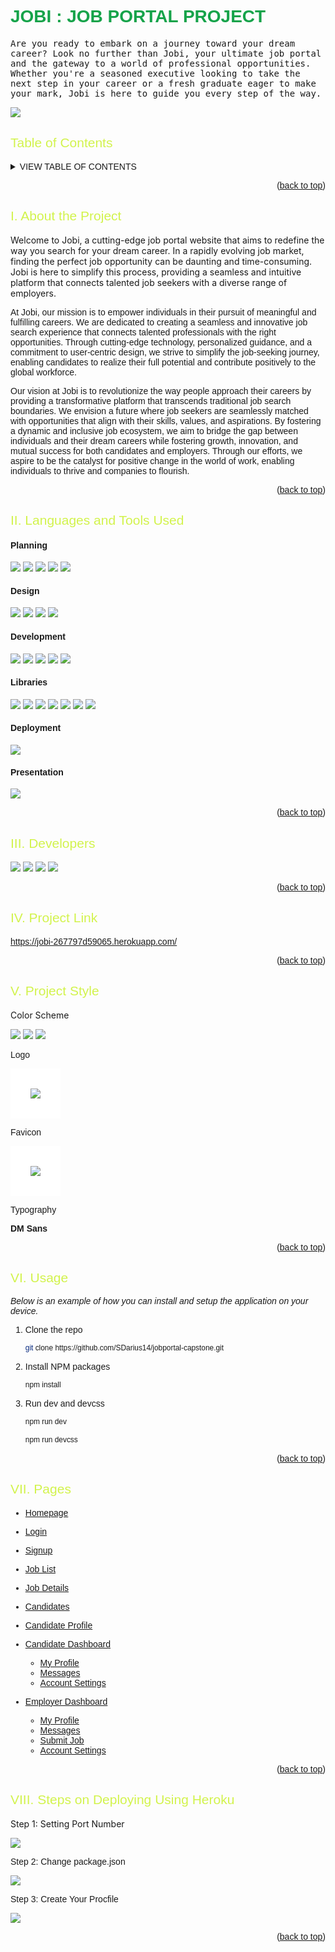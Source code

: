 <style>
    @import url('https://fonts.googleapis.com/css2?family=DM+Sans:opsz,wght@9..40,100;9..40,200;9..40,300;9..40,400;9..40,500;9..40,600;9..40,700;9..40,800;9..40,900;9..40,1000&family=Space+Mono:wght@400;700&display=swap');

    * {
      font-family: "DM Sans", sans-serif;
    }

    .header {
      font-family: 'Space Mono', monospace;
    }

    h1 {
      color: #16a34a;
      font-weight: 900;
    }

    h2 {
      color: #d2f34c;
      font-weight: 400;
    }
</style>

<h1 id="readme-top">JOBI : JOB PORTAL PROJECT</h1>
<p class="header">Are you ready to embark on a journey toward your dream career? Look no further than Jobi, your ultimate job portal and the gateway to a world of professional opportunities. Whether you're a seasoned executive looking to take the next step in your career or a fresh graduate eager to make your mark, Jobi is here to guide you every step of the way.</p>

<img src="./public/assets/images/banner.png"> 

</br>

## Table of Contents
<details>
  <summary>VIEW TABLE OF CONTENTS</summary>
  <ol type="I">
    <li><a href="#about">About the Project</a></li>
    <li><a href="#languages">Languages & Tools Used</a></li>
    <li><a href="#developers">Developers</a></li>
    <li><a href="#project-link">Project Link</a></li>
    <li><a href="#project-style">Project Style</a></li>
    <li><a href="#usage">Usage</a></li>
    <li><a href="#pages">Pages</a></li>
    <li><a href="#steps">Steps on Deploying Using Heroku</a></li>
  </ol>
</details>
<!-- Back to Top -->
<p align="right">(<a href="#readme-top">back to top</a>)</p>

<h2 id="about">I. About the Project</h2>
Welcome to Jobi, a cutting-edge job portal website that aims to redefine the way you search for your dream career. In a rapidly evolving job market, finding the perfect job opportunity can be daunting and time-consuming. Jobi is here to simplify this process, providing a seamless and intuitive platform that connects talented job seekers with a diverse range of employers.

At Jobi, our mission is to empower individuals in their pursuit of meaningful and fulfilling careers. We are dedicated to creating a seamless and innovative job search experience that connects talented professionals with the right opportunities. Through cutting-edge technology, personalized guidance, and a commitment to user-centric design, we strive to simplify the job-seeking journey, enabling candidates to realize their full potential and contribute positively to the global workforce.

Our vision at Jobi is to revolutionize the way people approach their careers by providing a transformative platform that transcends traditional job search boundaries. We envision a future where job seekers are seamlessly matched with opportunities that align with their skills, values, and aspirations. By fostering a dynamic and inclusive job ecosystem, we aim to bridge the gap between individuals and their dream careers while fostering growth, innovation, and mutual success for both candidates and employers. Through our efforts, we aspire to be the catalyst for positive change in the world of work, enabling individuals to thrive and companies to flourish.

<!-- Back to Top -->
<p align="right">(<a href="#readme-top">back to top</a>)</p>

<h2 id="languages">II. Languages and Tools Used</h2>

#### Planning
<!-- Notion -->
<img src="https://img.shields.io/badge/Notion-000000?style=for-the-badge&logo=notion&logoColor=white"> 
<!-- Discord -->
<img src="https://img.shields.io/badge/Discord-7289DA?style=for-the-badge&logo=discord&logoColor=white"> 
<!-- Git -->
<img src="https://img.shields.io/badge/git%20-%23F05032.svg?&style=for-the-badge&logo=git&logoColor=white"/> 
<!-- Github -->
<img src="https://img.shields.io/badge/GitHub-181717?style=for-the-badge&logo=github&logoColor=white"/> 
<!-- Excalidraw -->
<img src="https://img.shields.io/badge/Excalidraw%20-%23FFDC00.svg?&style=for-the-badge&logo=Excalidraw&logoColor=black"/>
</br>

#### Design
<!-- Figma -->
<img src="https://img.shields.io/badge/figma-%23F24E1E.svg?style=for-the-badge&logo=figma&logoColor=white"> 
<!-- Envato Elements -->
<img src="https://img.shields.io/badge/Envato%20Elements-00AEF0?style=for-the-badge&logo=envato&logoColor=white)](https://elements.envato.com/"> 
<!-- Google Fonts -->
<img src="https://img.shields.io/badge/Google%20Fonts%20-%234285F4.svg?&style=for-the-badge&logo=Google%20Fonts&logoColor=white">
<!-- Unsplash -->
<img src="https://img.shields.io/badge/Unsplash%20-%2316a34a.svg?&style=for-the-badge&logo=Unsplash&logoColor=white">
</br>

#### Development
<!-- VS Code -->
<img src="https://img.shields.io/badge/Visual%20Studio-5C2D91?style=for-the-badge&logo=visual-studio"> 
<!-- HTML -->
<img src="https://img.shields.io/badge/html5-%23E34F26.svg?style=for-the-badge&logo=html5&logoColor=white"> 
<!-- CSS -->
<img src="https://img.shields.io/badge/css3-%231572B6.svg?style=for-the-badge&logo=css3&logoColor=white"> 
<!-- Javascript -->
<img src="https://img.shields.io/badge/javascript%20-%23323330.svg?&style=for-the-badge&logo=javascript&logoColor=%23F7DF1E"> 
<!-- EJS -->
<img src="https://img.shields.io/badge/Embedded_Javascript%20-%23E74C3C.svg?&style=for-the-badge&logo=EJS&logoColor=white">
</br>

#### Libraries
<!-- Tailwind CSS -->
<img src="https://img.shields.io/badge/tailwind%20css%20-%2338B2AC.svg?&style=for-the-badge&logo=tailwind-css&logoColor=white"> 
<!-- Node.JS -->
<img src="https://img.shields.io/badge/node.js%20-%23008CC1.svg?&style=for-the-badge&logo=node.js&logoColor=white"> 
<!-- Particle.JS -->
<img src="https://img.shields.io/badge/Particle.js%20-%23007BFF.svg?&style=for-the-badge&logo=particle.js&logoColor=white"> 
<!-- Chart.JS -->
<img src="https://img.shields.io/badge/Chart.js%20-%23FF6384.svg?&style=for-the-badge&logo=chart.js&logoColor=white"> 
<!-- Swiper.JS -->
<img src="https://img.shields.io/badge/Swiper.js%20-%23FF4500.svg?&style=for-the-badge&logo=Swiper.js&logoColor=white"> 
<!-- Alpine.JS -->
<img src="https://img.shields.io/badge/Alpine.js%20-%238BC34A.svg?&style=for-the-badge&logo=Alpine.js&logoColor=white"> 
<!-- Scrollreveal -->
<img src="https://img.shields.io/badge/ScrollReveal%20-%230A0A0A.svg?&style=for-the-badge&logo=ScrollReveal&logoColor=white"> 
</br>

#### Deployment
<!-- Heroku -->
<img src="https://img.shields.io/badge/Heroku%20-%23430098.svg?&style=for-the-badge&logo=heroku&logoColor=white"> 
</br>

#### Presentation
<!-- MARP -->
<img src="https://img.shields.io/badge/Marp%20-%23007ACC.svg?&style=for-the-badge&logo=Marp&logoColor=white"> 
<!-- Back to Top -->
<p align="right">(<a href="#readme-top">back to top</a>)</p>

<h2 id="developers">III. Developers</h2>
<a href="https://github.com/SDarius14"><img src="https://img.shields.io/badge/dariushernandez-%23121011.svg?&style=for-the-badge&logo=github&logoColor=white"></a>
<a href="https://github.com/emailjohnthomascaballero"><img src="https://img.shields.io/badge/johncaballero-%23121011.svg?&style=for-the-badge&logo=github&logoColor=white"></a>
<a href="https://github.com/jebsonubaldo"><img src="https://img.shields.io/badge/jebsonubaldo-%23121011.svg?&style=for-the-badge&logo=github&logoColor=white"></a>
<a href=""><img src="https://img.shields.io/badge/macaguirre-%23121011.svg?&style=for-the-badge&logo=github&logoColor=white"></a>
<!-- Back to Top -->
<p align="right">(<a href="#readme-top">back to top</a>)</p>

<h2 id="project-link">IV. Project Link</h2>

https://jobi-267797d59065.herokuapp.com/
<!-- Back to Top -->
<p align="right">(<a href="#readme-top">back to top</a>)</p>

<h2 id="project-style">V. Project Style</h2>
Color Scheme

<a href=""><img src="https://img.shields.io/badge/Primary%20Color-%2314532d-14532d"></a> <a href=""><img src="https://img.shields.io/badge/Secondary%20Color-%2316a34a-16a34a"></a> <a href=""><img src="https://img.shields.io/badge/Accent%20Color-%23d2f34c-d2f34c"></a>

Logo

<img src="./public/assets/images/logo.png" style="background-color: white; padding: 2rem;"></br>

Favicon

<img src="./public/assets/images/favicon.svg" style="background-color: white; padding: 2rem;"></br>

Typography

**DM Sans**

<!-- Back to Top -->
<p align="right">(<a href="#readme-top">back to top</a>)</p>

<h2 id="usage">VI. Usage</h2>

_Below is an example of how you can install and setup the application on your device._

1. Clone the repo
   ```sh
   git clone https://github.com/SDarius14/jobportal-capstone.git
   ```
2. Install NPM packages
   ```sh
   npm install
   ```
3. Run dev and devcss
   ```sh
   npm run dev
   ```
   ```sh
   npm run devcss
   ```
<p align="right">(<a href="#readme-top">back to top</a>)</p>

<h2 id="pages">VII. Pages</h2>

- <a href="https://jobi-33f79864b783.herokuapp.com/">Homepage</a>
- <a href="https://jobi-33f79864b783.herokuapp.com/login">Login</a>
- <a href="https://jobi-33f79864b783.herokuapp.com/signup">Signup</a>
- <a href="https://jobi-33f79864b783.herokuapp.com/job-list">Job List</a>
- <a href="https://jobi-33f79864b783.herokuapp.com/job-details">Job Details</a>
- <a href="https://jobi-33f79864b783.herokuapp.com/candidates">Candidates</a>
- <a href="https://jobi-33f79864b783.herokuapp.com/candidate-profile">Candidate Profile</a>
- <a href="https://jobi-33f79864b783.herokuapp.com/candidate-dashboard">Candidate Dashboard</a>
  - <a href="https://jobi-33f79864b783.herokuapp.com/my-profile">My Profile</a>
  - <a href="https://jobi-33f79864b783.herokuapp.com/messages">Messages</a>
  - <a href="https://jobi-33f79864b783.herokuapp.com/account-settings">Account Settings</a>
- <a href="https://jobi-33f79864b783.herokuapp.com/employer-dashboard">Employer Dashboard</a>
  - <a href="https://jobi-33f79864b783.herokuapp.com/employer-profile">My Profile</a>
  - <a href="https://jobi-33f79864b783.herokuapp.com/employer-messages">Messages</a>
  - <a href="https://jobi-33f79864b783.herokuapp.com/submit-job">Submit Job</a>
  - <a href="https://jobi-33f79864b783.herokuapp.com/employer-account-settings">Account Settings</a>

  <p align="right">(<a href="#readme-top">back to top</a>)</p>

<h2 id="steps">VIII. Steps on Deploying Using Heroku</h2>
  Step 1: Setting Port Number
  
  <img src="./public/assets/presentation/step_1.png" class="steps"> </br>

  Step 2: Change package.json

  <img src="./public/assets/presentation/step_2.png" class="steps"> </br>

  Step 3: Create Your Procfile

  <img src="./public/assets/presentation/step_3.png" class="steps"> 

  <p align="right">(<a href="#readme-top">back to top</a>)</p>